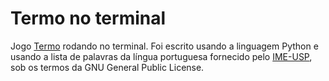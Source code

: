 # Termo no terminal

Jogo [Termo](https://term.ooo) rodando no terminal. Foi escrito usando a linguagem Python e usando a lista de palavras da língua portuguesa fornecido pelo [IME-USP](https://www.ime.usp.br/~pf/dicios), sob os termos da GNU General Public License.